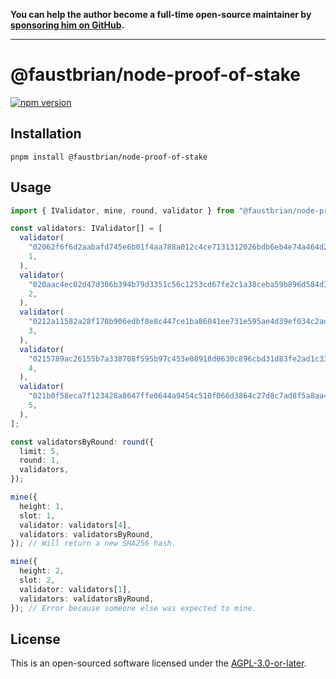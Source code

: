 **You can help the author become a full-time open-source maintainer by [sponsoring him on GitHub](https://github.com/sponsors/faustbrian).**

---

# @faustbrian/node-proof-of-stake

[![npm version](https://badgen.net/npm/v/@faustbrian/node-proof-of-stake)](https://npm.im/@faustbrian/node-proof-of-stake)

## Installation

```
pnpm install @faustbrian/node-proof-of-stake
```

## Usage

```ts
import { IValidator, mine, round, validator } from "@faustbrian/node-proof-of-stake";

const validators: IValidator[] = [
  validator(
    "02062f6f6d2aabafd745e6b01f4aa788a012c4ce7131312026bdb6eb4e74a464d2",
    1,
  ),
  validator(
    "020aac4ec02d47d306b394b79d3351c56c1253cd67fe2c1a38ceba59b896d584d1",
    2,
  ),
  validator(
    "0212a11582a28f178b906edbf8e8c447ce1ba86041ee731e595ae4d39ef034c2ad",
    3,
  ),
  validator(
    "0215789ac26155b7a338708f595b97c453e08918d0630c896cbd31d83fe2ad1c33",
    4,
  ),
  validator(
    "021b0f58eca7f123428a8647ffe0644a9454c510f066d3864c27d8c7ad8f5a8aa4",
    5,
  ),
];

const validatorsByRound: round({
  limit: 5,
  round: 1,
  validators,
});

mine({
  height: 1,
  slot: 1,
  validator: validators[4],
  validators: validatorsByRound,
}); // Will return a new SHA256 hash.

mine({
  height: 2,
  slot: 2,
  validator: validators[1],
  validators: validatorsByRound,
}); // Error because someone else was expected to mine.
```

## License

This is an open-sourced software licensed under the [AGPL-3.0-or-later](LICENSE).

